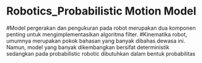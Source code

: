 # Robotics_Probabilistic Motion Model 
#Model pergerakan dan pengukuran pada robot merupakan dua komponen penting untuk mengimplementasikan algoritma filter. 
#Kinematika robot, umumnya merupakan pokok bahasan yang banyak dibahas dewasa ini. Namun, model yang banyak dikembangkan bersifat deterministik sedangkan pada probabilistic robotic dibutuhkan dalam bentuk probabilitas 
